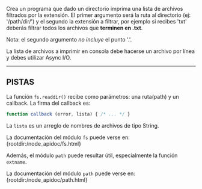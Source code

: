 Crea un programa que dado un directorio imprima una lista de archivos filtrados por la extensión. El primer argumento será la ruta al directorio (ej: '/path/dir/') y el segundo la extensión a filtrar, por ejemplo si recibes 'txt' deberás filtrar todos los archivos que **terminen en .txt**.

Nota: el segundo argumento _no incluye_ el punto '.'.

La lista de archivos a imprimir en consola debe hacerse un archivo por línea y debes utilizar Async I/O.

----------------------------------------------------------------------
## PISTAS

La función `fs.readdir()` recibe como parámetros: una ruta(path) y un callback. La firma del callback es:

```js
function callback (error, lista) { /* ... */ }
```

La `lista` es un arreglo de nombres de archivos de tipo String.

La documentación del módulo `fs` puede verse en:
  {rootdir:/node_apidoc/fs.html}

Además, el módulo `path` puede resultar útil, especialmente la función `extname`.

La documentación del módulo `path` puede verse en:
  {rootdir:/node_apidoc/path.html}
